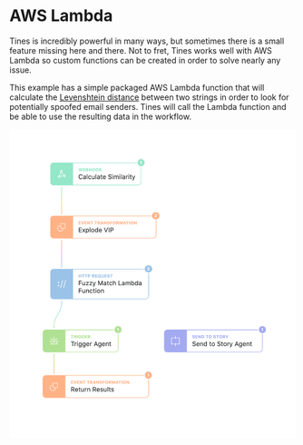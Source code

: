 # AWS Lambda 

Tines is incredibly powerful in many ways, but sometimes there is a small feature missing here and there. Not to fret, Tines works well with AWS Lambda so custom functions can be created in order to solve nearly any issue.

This example has a simple packaged AWS Lambda function that will calculate the [Levenshtein distance](https://en.wikipedia.org/wiki/Levenshtein_distance) between two strings in order to look for potentially spoofed email senders. Tines will call the Lambda function and be able to use the resulting data in the workflow.

![aws_lambda](../../assets/common_aws-lambda.png)
